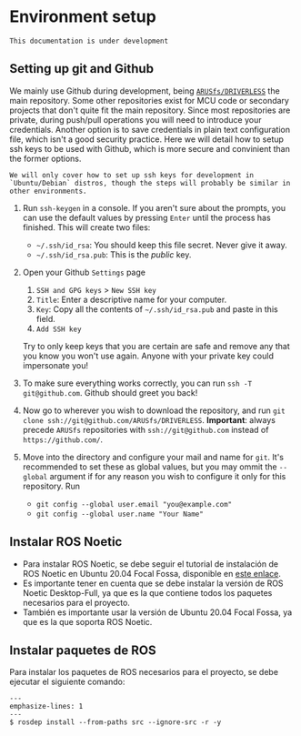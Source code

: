 # Environment setup

```{warning}
This documentation is under development
```
## Setting up git and Github
We mainly use Github during development, being [`ARUSfs/DRIVERLESS`](https://github.com/ARUSfs/DRIVERLESS) the main repository. Some other repositories exist for MCU code or secondary projects that don't quite fit the main repository. Since most repositories are private, during push/pull operations you will need to introduce your credentials. Another option is to save credentials in plain text configuration file, which isn't a good security practice. Here we will detail how to setup ssh keys to be used with Github, which is more secure and convinient than the former options.

```{note}
We will only cover how to set up ssh keys for development in `Ubuntu/Debian` distros, though the steps will probably be similar in other environments.
```

1. Run `ssh-keygen` in a console. If you aren't sure about the prompts, you can use the default values by pressing `Enter` until the process has finished. This will create two files:
    * `~/.ssh/id_rsa`: You should keep this file secret. Never give it away.
    * `~/.ssh/id_rsa.pub`: This is the *public* key.
2. Open your Github `Settings` page
    1. `SSH and GPG keys` > `New SSH key` 
    2. `Title`: Enter a descriptive name for your computer.
    3. `Key`: Copy all the contents of `~/.ssh/id_rsa.pub` and paste in this field.
    4. `Add SSH key`

    Try to only keep keys that you are certain are safe and remove any that you know you won't use again. Anyone with your private key could impersonate you!
3. To make sure everything works correctly, you can run `ssh -T git@github.com`. Github should greet you back!
4. Now go to wherever you wish to download the repository, and run `git clone ssh://git@github.com/ARUSfs/DRIVERLESS`. **Important**: always precede `ARUSfs` repositories with `ssh://git@github.com` instead of `https://github.com/`.
5. Move into the directory and configure your mail and name for `git`. It's recommended to set these as global values, but you may ommit the `--global` argument if for any reason you wish to configure it only for this repository. Run
    * `git config --global user.email "you@example.com"`
    * `git config --global user.name "Your Name"`

## Instalar ROS Noetic

- Para instalar ROS Noetic, se debe seguir el tutorial de instalación de ROS Noetic en Ubuntu 20.04 Focal Fossa, disponible en [este enlace](http://wiki.ros.org/noetic/Installation/Ubuntu).
- Es importante tener en cuenta que se debe instalar la versión de ROS Noetic Desktop-Full, ya que es la que contiene todos los paquetes necesarios para el proyecto.
- También es importante usar la versión de Ubuntu 20.04 Focal Fossa, ya que es la que soporta ROS Noetic.

## Instalar paquetes de ROS
Para instalar los paquetes de ROS necesarios para el proyecto, se debe ejecutar el siguiente comando:

```{code-block}
---
emphasize-lines: 1
---
$ rosdep install --from-paths src --ignore-src -r -y
```

